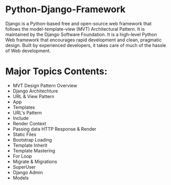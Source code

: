 # Python-Django-Framework
Django is a Python-based free and open-source web framework that follows the model-template-view (MVT) Architectural Pattern. It is maintained by the Django Software Foundation. It is a high-level Python Web framework that encourages rapid development and clean, pragmatic design. Built by experienced developers, it takes care of much of the hassle of Web development.

# Major Topics Contents:

  - MVT Design Pattern Overview
  - Django Architechture
  - URL & View Pattern
  - App
  - Templates
  - URL's Pattern
  - Include
  - Render Context
  - Passing data HTTP Response & Render
  - Static Files
  - Bootstrap Loading
  - Template Inherit
  - Template Mastering
  - For Loop
  - Migrate & Migrations
  - SuperUser
  - Django Admin
  - Models



